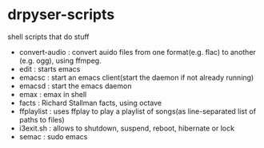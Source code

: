 # drpyser-scripts
shell scripts that do stuff

* convert-audio : convert auido files from one format(e.g. flac) to another (e.g. ogg), using ffmpeg.
* edit : starts emacs
* emacsc : start an emacs client(start the daemon if not already running)
* emacsd : start the emacs daemon
* emax : emax in shell
* facts : Richard Stallman facts, using octave
* ffplaylist : uses ffplay to play a playlist of songs(as line-separated list of paths to files)
* i3exit.sh : allows to shutdown, suspend, reboot, hibernate or lock
* semac : sudo emacs
